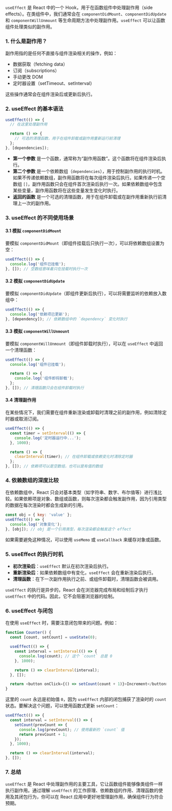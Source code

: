 `useEffect` 是 React 中的一个 Hook，用于在函数组件中处理副作用（side effects）。在类组件中，我们通常会在 `componentDidMount`、`componentDidUpdate` 和 `componentWillUnmount` 等生命周期方法中处理副作用。`useEffect` 可以让函数组件处理类似的副作用。

### 1. 什么是副作用？

副作用指的是任何不直接与组件渲染相关的操作，例如：
- 数据获取（fetching data）
- 订阅（subscriptions）
- 手动更改 DOM
- 定时器设置（setTimeout、setInterval）

这些操作通常会在组件渲染后或更新后执行。

### 2. useEffect 的基本语法

```javascript
useEffect(() => {
  // 在这里处理副作用

  return () => {
    // 可选的清理函数，用于在组件卸载或副作用重新运行前清理
  };
}, [dependencies]);
```

- **第一个参数** 是一个函数，通常称为“副作用函数”。这个函数将在组件渲染后执行。
- **第二个参数** 是一个依赖数组（`dependencies`），用于控制副作用的执行时机。如果不传递依赖数组，副作用函数将在每次组件渲染后执行。如果传递一个空数组 `[]`，副作用函数只会在组件首次渲染后执行一次。如果依赖数组中包含某些变量，副作用函数将在这些变量发生变化时执行。
- **返回的函数** 是一个可选的清理函数，用于在组件卸载或在副作用重新执行前清理上一次的副作用。

### 3. useEffect 的不同使用场景

#### 3.1 模拟 `componentDidMount`

要模拟 `componentDidMount`（即组件挂载后只执行一次），可以将依赖数组设置为空：

```javascript
useEffect(() => {
  console.log('组件已挂载');
}, []); // 空数组意味着只在挂载时执行一次
```

#### 3.2 模拟 `componentDidUpdate`

要模拟 `componentDidUpdate`（即组件更新后执行），可以将需要监听的依赖放入数组中：

```javascript
useEffect(() => {
  console.log('依赖项已更新');
}, [dependency]); // 依赖数组中的 `dependency` 变化时执行
```

#### 3.3 模拟 `componentWillUnmount`

要模拟 `componentWillUnmount`（即组件卸载时执行），可以在 `useEffect` 中返回一个清理函数：

```javascript
useEffect(() => {
  console.log('组件已挂载');

  return () => {
    console.log('组件即将卸载');
  };
}, []); // 清理函数只会在组件卸载时执行
```

#### 3.4 清理副作用

在某些情况下，我们需要在组件重新渲染或卸载时清理之前的副作用，例如清除定时器或取消订阅。

```javascript
useEffect(() => {
  const timer = setInterval(() => {
    console.log('定时器运行中...');
  }, 1000);

  return () => {
    clearInterval(timer); // 在组件卸载或依赖变化时清除定时器
  };
}, []); // 依赖项可以是空数组，也可以是有值的数组
```

### 4. 依赖数组的深度比较

在依赖数组中，React 只会对基本类型（如字符串、数字、布尔值等）进行浅比较。如果依赖项是对象、数组或函数，则每次渲染都会触发副作用，因为引用类型的数据在每次渲染时都会生成新的引用。

```javascript
const obj = { key: 'value' };
useEffect(() => {
  console.log('对象变化');
}, [obj]); // obj 是一个引用类型，每次渲染都会触发这个 effect
```

如果需要避免这种情况，可以使用 `useMemo` 或 `useCallback` 来缓存对象或函数。

### 5. useEffect 的执行时机

- **初次渲染后**：`useEffect` 默认在初次渲染后执行。
- **重新渲染后**：如果依赖数组中有变化，`useEffect` 会在重新渲染后执行。
- **清理函数**：在下一次副作用执行之前、或组件卸载时，清理函数会被调用。

`useEffect` 的执行是异步的，React 会在浏览器完成布局和绘制后才执行 `useEffect` 中的代码。因此，它不会阻塞浏览器的绘制。

### 6. useEffect 与闭包

在使用 `useEffect` 时，需要注意闭包带来的问题。例如：

```javascript
function Counter() {
  const [count, setCount] = useState(0);

  useEffect(() => {
    const interval = setInterval(() => {
      console.log(count); // 这个 `count` 总是 0
    }, 1000);

    return () => clearInterval(interval);
  }, []);

  return <button onClick={() => setCount(count + 1)}>Increment</button>;
}
```

这里的 `count` 永远是初始值 `0`，因为 `useEffect` 内部的闭包捕获了渲染时的 `count` 状态。要解决这个问题，可以使用函数式更新 `setCount`：

```javascript
useEffect(() => {
  const interval = setInterval(() => {
    setCount(prevCount => {
      console.log(prevCount); // 使用最新的 `count` 值
      return prevCount + 1;
    });
  }, 1000);

  return () => clearInterval(interval);
}, []);
```

### 7. 总结

`useEffect` 是 React 中处理副作用的主要工具，它让函数组件能够像类组件一样执行副作用。通过理解 `useEffect` 的工作原理、依赖数组的作用、清理函数的使用及其闭包行为，你可以在 React 应用中更好地管理副作用，确保组件行为符合预期。